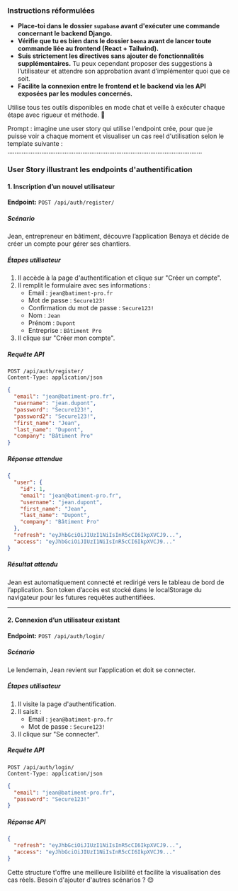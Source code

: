### Instructions réformulées
- **Place-toi dans le dossier `supabase` avant d'exécuter une commande concernant le backend Django.**  
- **Vérifie que tu es bien dans le dossier `beena` avant de lancer toute commande liée au frontend (React + Tailwind).**  
- **Suis strictement les directives sans ajouter de fonctionnalités supplémentaires.** Tu peux cependant proposer des suggestions à l’utilisateur et attendre son approbation avant d’implémenter quoi que ce soit.  
- **Facilite la connexion entre le frontend et le backend via les API exposées par les modules concernés.**              

Utilise tous tes outils disponibles en mode chat et veille à exécuter chaque étape avec rigueur et méthode. 🚀     

Prompt  : imagine une user story qui utilise l'endpoint crée, pour que je puisse voir a chaque moment et visualiser un cas reel d'utilisation selon
le template suivante :     
.............................................................................................................        
### User Story illustrant les endpoints d'authentification
#### 1. Inscription d’un nouvel utilisateur  
**Endpoint:** `POST /api/auth/register/`  
##### Scénario  
Jean, entrepreneur en bâtiment, découvre l’application Benaya et décide de créer un compte pour gérer ses chantiers.  

##### Étapes utilisateur  
1. Il accède à la page d'authentification et clique sur "Créer un compte".  
2. Il remplit le formulaire avec ses informations :  
   - Email : `jean@batiment-pro.fr`  
   - Mot de passe : `Secure123!`  
   - Confirmation du mot de passe : `Secure123!`  
   - Nom : `Jean`  
   - Prénom : `Dupont`  
   - Entreprise : `Bâtiment Pro`  
3. Il clique sur "Créer mon compte".  

##### Requête API  
```http
POST /api/auth/register/
Content-Type: application/json
```
```json
{
  "email": "jean@batiment-pro.fr",
  "username": "jean.dupont",
  "password": "Secure123!",
  "password2": "Secure123!",
  "first_name": "Jean",
  "last_name": "Dupont",
  "company": "Bâtiment Pro"
}
```
##### Réponse attendue  
```json
{
  "user": {
    "id": 1,
    "email": "jean@batiment-pro.fr",
    "username": "jean.dupont",
    "first_name": "Jean",
    "last_name": "Dupont",
    "company": "Bâtiment Pro"
  },
  "refresh": "eyJhbGciOiJIUzI1NiIsInR5cCI6IkpXVCJ9...",
  "access": "eyJhbGciOiJIUzI1NiIsInR5cCI6IkpXVCJ9..."
}
```
##### Résultat attendu  
Jean est automatiquement connecté et redirigé vers le tableau de bord de l’application. Son token d’accès est stocké dans le localStorage du navigateur pour les futures requêtes authentifiées.

---

#### 2. Connexion d’un utilisateur existant  
**Endpoint:** `POST /api/auth/login/`  
##### Scénario  
Le lendemain, Jean revient sur l’application et doit se connecter.  

##### Étapes utilisateur  
1. Il visite la page d'authentification.  
2. Il saisit :  
   - Email : `jean@batiment-pro.fr`  
   - Mot de passe : `Secure123!`  
3. Il clique sur "Se connecter".  

##### Requête API  
```http
POST /api/auth/login/
Content-Type: application/json
```
```json
{
  "email": "jean@batiment-pro.fr",
  "password": "Secure123!"
}
```
##### Réponse API  
```json
{
  "refresh": "eyJhbGciOiJIUzI1NiIsInR5cCI6IkpXVCJ9...",
  "access": "eyJhbGciOiJIUzI1NiIsInR5cCI6IkpXVCJ9..."
}
```
Cette structure t'offre une meilleure lisibilité et facilite la visualisation des cas réels. Besoin d'ajouter d'autres scénarios ? 😊
